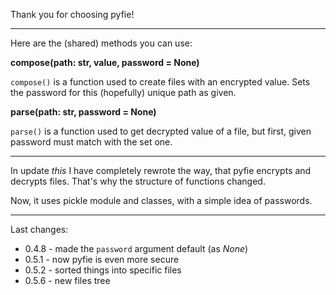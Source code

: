 Thank you for choosing pyfie!

------------------------------------------

Here are the (shared) methods you can use:

**compose(path: str, value, password = None)**

`compose()` is a function used to create files with an encrypted value. Sets the password for this (hopefully) unique path as given.

**parse(path: str, password = None)**

`parse()` is a function used to get decrypted value of a file, but first, given password must match with the set one.

------------------------------------------------------------------------------------------------------------------------------------------

In update *this* I have completely rewrote the way, that pyfie encrypts and decrypts files. That's why the structure of functions changed.

Now, it uses pickle module and classes, with a simple idea of passwords. 

-------------

Last changes:

* 0.4.8 - made the `password` argument default (as *None*)
* 0.5.1 - now pyfie is even more secure
* 0.5.2 - sorted things into specific files
* 0.5.6 - new files tree
